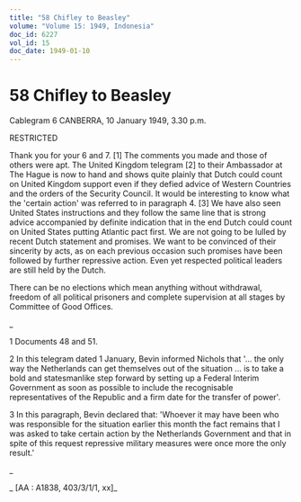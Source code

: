 ```yaml
---
title: "58 Chifley to Beasley"
volume: "Volume 15: 1949, Indonesia"
doc_id: 6227
vol_id: 15
doc_date: 1949-01-10
---
```


# 58 Chifley to Beasley

Cablegram 6 CANBERRA, 10 January 1949, 3.30 p.m.

RESTRICTED

Thank you for your 6 and 7. [1] The comments you made and those of others were apt. The United Kingdom telegram [2] to their Ambassador at The Hague is now to hand and shows quite plainly that Dutch could count on United Kingdom support even if they defied advice of Western Countries and the orders of the Security Council. It would be interesting to know what the 'certain action' was referred to in paragraph 4. [3] We have also seen United States instructions and they follow the same line that is strong advice accompanied by definite indication that in the end Dutch could count on United States putting Atlantic pact first. We are not going to be lulled by recent Dutch statement and promises. We want to be convinced of their sincerity by acts, as on each previous occasion such promises have been followed by further repressive action. Even yet respected political leaders are still held by the Dutch.

There can be no elections which mean anything without withdrawal, freedom of all political prisoners and complete supervision at all stages by Committee of Good Offices.

_

1 Documents 48 and 51.

2 In this telegram dated 1 January, Bevin informed Nichols that '... the only way the Netherlands can get themselves out of the situation ... is to take a bold and statesmanlike step forward by setting up a Federal Interim Government as soon as possible to include the recognisable representatives of the Republic and a firm date for the transfer of power'.

3 In this paragraph, Bevin declared that: 'Whoever it may have been who was responsible for the situation earlier this month the fact remains that I was asked to take certain action by the Netherlands Government and that in spite of this request repressive military measures were once more the only result.'

_

_ [AA : A1838, 403/3/1/1, xx]_
